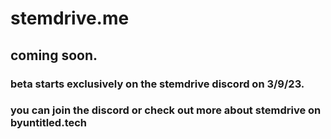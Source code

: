 # stemdrive.me
## coming soon.
### beta starts exclusively on the stemdrive discord on 3/9/23.
### you can join the discord or check out more about stemdrive on byuntitled.tech
